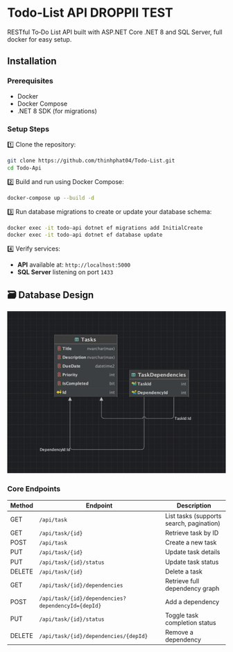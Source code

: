 # Todo-List API DROPPII TEST

RESTful To‑Do List API built with ASP.NET Core .NET 8 and SQL Server, full docker for easy setup.

## Installation

### Prerequisites
- Docker
- Docker Compose
- .NET 8 SDK (for migrations)

### Setup Steps

1️⃣ Clone the repository:
```bash
git clone https://github.com/thinhphat04/Todo-List.git
cd Todo-Api
```

2️⃣ Build and run using Docker Compose:
```bash
docker-compose up --build -d
```

3️⃣ Run database migrations to create or update your database schema:
```bash
docker exec -it todo-api dotnet ef migrations add InitialCreate
docker exec -it todo-api dotnet ef database update
```

4️⃣ Verify services:
- **API** available at: `http://localhost:5000`
- **SQL Server** listening on port `1433`

## 🗃️ Database Design

![Database Design](Design-Database/database.png)

### Core Endpoints
| Method | Endpoint | Description |
|--------|----------|-------------|
| GET | `/api/task` | List tasks (supports search, pagination) |
| GET | `/api/task/{id}` | Retrieve task by ID |
| POST | `/api/task` | Create a new task |
| PUT | `/api/task/{id}` | Update task details |
| PUT | `/api/task/{id}/status` | Update task status |
| DELETE | `/api/task/{id}` | Delete a task |
| GET | `/api/task/{id}/dependencies` | Retrieve full dependency graph |
| POST | `/api/task/{id}/dependencies?dependencyId={depId}` | Add a dependency |
| PUT | `/api/task/{id}/status` | Toggle task completion status |
| DELETE | `/api/task/{id}/dependencies/{depId}` | Remove a dependency |

